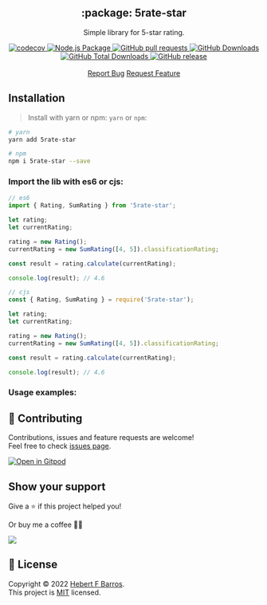 <h2 align="center">:package: 5rate-star</h2>
 <p align="center">Simple library for 5-star rating.</p>
  <p align="center">
    <a href="https://codecov.io/gh/hebertcisco/5rate-star">
      <img alt="codecov" src="https://codecov.io/gh/hebertcisco/5rate-star/branch/main/graph/badge.svg?token=GBC8TYYOBB" />
    </a>
    <a href="https://github.com/hebertcisco/5rate-star/actions/workflows/npm-publish.yml">
      <img alt="Node.js Package" src="https://github.com/hebertcisco/5rate-star/actions/workflows/npm-publish.yml/badge.svg" />
    </a>
    <a href="https://github.com/hebertcisco/5rate-star/pulls">
      <img alt="GitHub pull requests" src="https://img.shields.io/github/issues-pr/hebertcisco/5rate-star?style=flat&color=336791" />
    </a>
     <a href="https://github.com/hebertcisco/5rate-star">
      <img alt="GitHub Downloads" src="https://img.shields.io/npm/dw/5rate-star?style=flat&color=336791" />
    </a>
    <a href="https://github.com/hebertcisco/5rate-star">
      <img alt="GitHub Total Downloads" src="https://img.shields.io/npm/dt/5rate-star?color=336791&label=Total%20downloads" />
    </a>
    <a href="https://github.com/hebertcisco/5rate-star">
      <img alt="GitHub release" src="https://img.shields.io/github/release/hebertcisco/5rate-star.svg?style=flat&color=336791" />
    </a>
    <br />
    <br />
  <a href="https://github.com/hebertcisco/5rate-star/issues/new/choose">Report Bug</a>
  <a href="https://github.com/hebertcisco/5rate-star/issues/new/choose">Request Feature</a>
 </p>
    
## Installation

> Install with yarn or npm: `yarn` or `npm`:

```bash
# yarn
yarn add 5rate-star
```

```bash
# npm
npm i 5rate-star --save
```

### Import the lib with es6 or cjs:

```mjs
// es6
import { Rating, SumRating } from '5rate-star';

let rating;
let currentRating;

rating = new Rating();
currentRating = new SumRating([4, 5]).classificationRating;

const result = rating.calculate(currentRating);

console.log(result); // 4.6
```

```cjs
// cjs
const { Rating, SumRating } = require('5rate-star');

let rating;
let currentRating;

rating = new Rating();
currentRating = new SumRating([4, 5]).classificationRating;

const result = rating.calculate(currentRating);

console.log(result); // 4.6
```

### Usage examples:

## 🤝 Contributing

Contributions, issues and feature requests are welcome!<br />Feel free to check [issues page](issues).

[![Open in Gitpod](https://gitpod.io/button/open-in-gitpod.svg)](https://gitpod.io/#https://github.com/hebertcisco/5rate-star)

## Show your support

Give a ⭐️ if this project helped you!

Or buy me a coffee 🙌🏾

<a href="https://www.buymeacoffee.com/hebertcisco">
    <img src="https://img.buymeacoffee.com/button-api/?text=Buy me a coffee&emoji=&slug=hebertcisco&button_colour=FFDD00&font_colour=000000&font_family=Inter&outline_colour=000000&coffee_colour=ffffff" />
</a>

## 📝 License

Copyright © 2022 [Hebert F Barros](https://github.com/hebertcisco).<br />
This project is [MIT](LICENSE) licensed.
